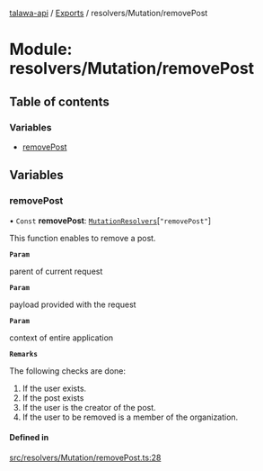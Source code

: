 [talawa-api](../README.md) / [Exports](../modules.md) / resolvers/Mutation/removePost

# Module: resolvers/Mutation/removePost

## Table of contents

### Variables

- [removePost](resolvers_Mutation_removePost.md#removepost)

## Variables

### removePost

• `Const` **removePost**: [`MutationResolvers`](types_generatedGraphQLTypes.md#mutationresolvers)[``"removePost"``]

This function enables to remove a post.

**`Param`**

parent of current request

**`Param`**

payload provided with the request

**`Param`**

context of entire application

**`Remarks`**

The following checks are done:
1. If the user exists.
2. If the post exists
3. If the user is the creator of the post.
4. If the user to be removed is a member of the organization.

#### Defined in

[src/resolvers/Mutation/removePost.ts:28](https://github.com/PalisadoesFoundation/talawa-api/blob/c199cfb/src/resolvers/Mutation/removePost.ts#L28)
